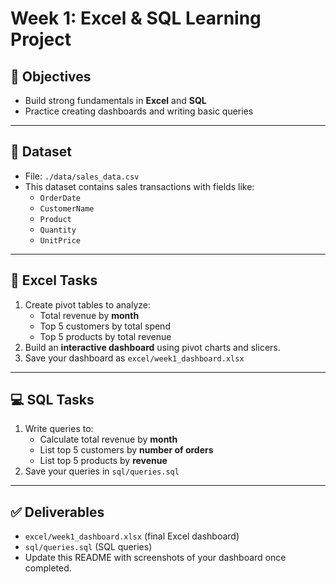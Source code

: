 # Week 1: Excel & SQL Learning Project

## 🎯 Objectives
- Build strong fundamentals in **Excel** and **SQL**
- Practice creating dashboards and writing basic queries

---

## 📂 Dataset
- File: `./data/sales_data.csv`
- This dataset contains sales transactions with fields like:
  - `OrderDate`
  - `CustomerName`
  - `Product`
  - `Quantity`
  - `UnitPrice`

---

## 📝 Excel Tasks
1. Create pivot tables to analyze:
   - Total revenue by **month**
   - Top 5 customers by total spend
   - Top 5 products by total revenue
2. Build an **interactive dashboard** using pivot charts and slicers.
3. Save your dashboard as `excel/week1_dashboard.xlsx`

---

## 💻 SQL Tasks
1. Write queries to:
   - Calculate total revenue by **month**
   - List top 5 customers by **number of orders**
   - List top 5 products by **revenue**
2. Save your queries in `sql/queries.sql`

---

## ✅ Deliverables
- `excel/week1_dashboard.xlsx` (final Excel dashboard)
- `sql/queries.sql` (SQL queries)
- Update this README with screenshots of your dashboard once completed.
